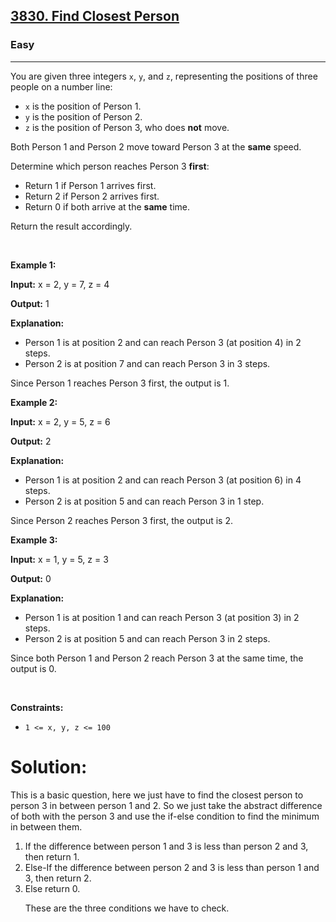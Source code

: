<h2><a href="https://leetcode.com/problems/find-closest-person">3830. Find Closest Person</a></h2><h3>Easy</h3><hr><p data-end="116" data-start="0">You are given three integers <code data-end="33" data-start="30">x</code>, <code data-end="38" data-start="35">y</code>, and <code data-end="47" data-start="44">z</code>, representing the positions of three people on a number line:</p>

<ul data-end="252" data-start="118">
	<li data-end="154" data-start="118"><code data-end="123" data-start="120">x</code> is the position of Person 1.</li>
	<li data-end="191" data-start="155"><code data-end="160" data-start="157">y</code> is the position of Person 2.</li>
	<li data-end="252" data-start="192"><code data-end="197" data-start="194">z</code> is the position of Person 3, who does <strong>not</strong> move.</li>
</ul>

<p data-end="322" data-start="254">Both Person 1 and Person 2 move toward Person 3 at the <strong>same</strong> speed.</p>

<p data-end="372" data-start="324">Determine which person reaches Person 3 <strong>first</strong>:</p>

<ul data-end="505" data-start="374">
	<li data-end="415" data-start="374">Return 1 if Person 1 arrives first.</li>
	<li data-end="457" data-start="416">Return 2 if Person 2 arrives first.</li>
	<li data-end="505" data-start="458">Return 0 if both arrive at the <strong>same</strong> time.</li>
</ul>

<p data-end="537" data-is-last-node="" data-is-only-node="" data-start="507">Return the result accordingly.</p>

<p>&nbsp;</p>
<p><strong class="example">Example 1:</strong></p>

<div class="example-block">
<p><strong>Input:</strong> <span class="example-io">x = 2, y = 7, z = 4</span></p>

<p><strong>Output:</strong> <span class="example-io">1</span></p>

<p><strong>Explanation:</strong></p>

<ul data-end="258" data-start="113">
	<li data-end="193" data-start="113">Person 1 is at position 2 and can reach Person 3 (at position 4) in 2 steps.</li>
	<li data-end="258" data-start="194">Person 2 is at position 7 and can reach Person 3 in 3 steps.</li>
</ul>

<p data-end="317" data-is-last-node="" data-is-only-node="" data-start="260">Since Person 1 reaches Person 3 first, the output is 1.</p>
</div>

<p><strong class="example">Example 2:</strong></p>

<div class="example-block">
<p><strong>Input:</strong> <span class="example-io">x = 2, y = 5, z = 6</span></p>

<p><strong>Output:</strong> <span class="example-io">2</span></p>

<p><strong>Explanation:</strong></p>

<ul data-end="245" data-start="92">
	<li data-end="174" data-start="92">Person 1 is at position 2 and can reach Person 3 (at position 6) in 4 steps.</li>
	<li data-end="245" data-start="175">Person 2 is at position 5 and can reach Person 3 in 1 step.</li>
</ul>

<p data-end="304" data-is-last-node="" data-is-only-node="" data-start="247">Since Person 2 reaches Person 3 first, the output is 2.</p>
</div>

<p><strong class="example">Example 3:</strong></p>

<div class="example-block">
<p><strong>Input:</strong> <span class="example-io">x = 1, y = 5, z = 3</span></p>

<p><strong>Output:</strong> <span class="example-io">0</span></p>

<p><strong>Explanation:</strong></p>

<ul data-end="245" data-start="92">
	<li data-end="174" data-start="92">Person 1 is at position 1 and can reach Person 3 (at position 3) in 2 steps.</li>
	<li data-end="245" data-start="175">Person 2 is at position 5 and can reach Person 3 in 2 steps.</li>
</ul>

<p data-end="304" data-is-last-node="" data-is-only-node="" data-start="247">Since both Person 1 and Person 2 reach Person 3 at the same time, the output is 0.</p>
</div>

<p>&nbsp;</p>
<p><strong>Constraints:</strong></p>

<ul>
	<li><code>1 &lt;= x, y, z &lt;= 100</code></li>
</ul>

<h1>Solution: </h1>
<p>This is a basic question, here we just have to find the closest person to person 3 in between person 1 and 2. So we just take the abstract difference of both with the person 3 and use the if-else condition to find the minimum in between them.
<Ol>
	<li>If the difference between person 1 and 3 is less than person 2 and 3, then return 1.</li>
	<li>Else-If the difference between person 2 and 3 is less than person 1 and 3, then return 2.</li>
	<li>Else return 0.</li>
	<p>These are the three conditions we have to check.</p>
</Ol></p>
